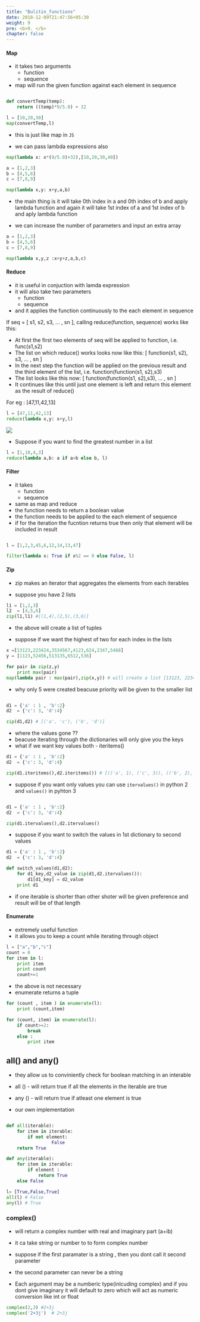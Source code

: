 ```yaml
---
title: "Bulitin_functions"
date: 2018-12-09T21:47:56+05:30
weight: 9
pre: <b>9. </b>
chapter: false
---
```



#### Map

- it takes two arguments 
    - function
    - sequence
- map will run the given function against each element in sequence

```python

def convertTemp(temp):
    return ((temp)*9/5.0) + 32

l = [10,20,30]
map(convertTemp,l)

```
- this is just like map in `JS`

- we can pass lambda expressions also

```python
map(lambda x: x*(9/5.0)+32),[10,20,30,40])
```

```python
a = [1,2,3]
b = [4,5,6]
c = [7,8,9]

map(lambda x,y: x+y,a,b)

```
- the main thing is it will take 0th index in a and 0th index of  b and apply lambda function and again it will take 1st index of a and 1st index of b and aply lambda function

- we can increase the number of parameters and input an extra array

```python
a = [1,2,3]
b = [4,5,6]
c = [7,8,9]

map(lambda x,y,z :x+y+z,a,b,c)

```

#### Reduce

- it is useful in conjuction with lamda expression
- it will also take two parameters 
    -  function 
    - sequence
- and it applies the function continuously to the each element in sequence

If seq = [ s1, s2, s3, ... , sn ], calling reduce(function, sequence) works like this:

- At first the first two elements of seq will be applied to function, i.e. func(s1,s2)
- The list on which reduce() works looks now like this: [ function(s1, s2), s3, ... , sn ]
- In the next step the function will be applied on the previous result and the third element of the list, i.e. function(function(s1, s2),s3)
- The list looks like this now: [ function(function(s1, s2),s3), ... , sn ]
- It continues like this until just one element is left and return this element as the result of reduce()

For eg : [47,11,42,13]

```python 
l = [47,11,42,13]
reduce(lambda x,y: x+y,l)
```

![](http://www.python-course.eu/images/reduce_diagram.png)

- Suppose if you want to find the greatest number in a list

```python
l = [1,10,4,3]
reduce(lambda a,b: a if a>b else b, l)

```

#### Filter

- it takes 
    - function
    - sequence
- same as map and reduce
- the function needs to return a boolean value
- the function needs to be applied to the each element of sequence
- if for the iteration the fucntion returns true then only that element will be included in result

```python

l = [1,2,3,45,6,12,14,13,47]

filter(lambda x: True if x%2 == 0 else False, l)
```

#### Zip

- zip makes an iterator that aggregates the elements from each iterables

- suppose you have 2 lists

```python
l1 = [1,2,3]
l2  = [4,5,6]
zip(l1,l1) #[(1,4),(2,5),(3,6)]

```
- the above will create a list of tuples

- suppose if we want the highest of two for each index in the lists

```python
x =[13123,223424,3534567,4123,624,2347,5468]
y = [1123,52456,513135,6512,536]

for pair in zip(z,y)
    print max(pair)
map(lambda pair : max(pair),zip(x,y)) # will create a list [13123, 223424, 3534567, 6512, 624]

```
- why only 5 were created beacuse priority will be given to the smaller list

```python

d1 = {'a' : 1 , 'b':2}
d2  = {'c': 3, 'd':4}

zip(d1,d2) # [('a', 'c'), ('b', 'd')]

```
- where the values gone ??
- beacuse iterating through the dictionaries will only give you the keys
- what if we want key values both - iteritems()

```python 
d1 = {'a' : 1 , 'b':2}
d2  = {'c': 3, 'd':4}

zip(d1.iteritems(),d2.iteritems()) # [(('a', 1), ('c', 3)), (('b', 2), ('d', 4))]

```

- suppose if you want only values you can use `itervalues()` in python 2 and `values()` in pyhton 3

```python

d1 = {'a' : 1 , 'b':2}
d2  = {'c': 3, 'd':4}

zip(d1.itervalues(),d2.itervalues()

```
- suppose if you want to switch the values in 1st dictionary to second values

```python
d1 = {'a' : 1 , 'b':2}
d2  = {'c': 3, 'd':4}

def switch_values(d1,d2):
    for d1_key,d2_value in zip(d1,d2.itervalues()):
        d1[d1_key] = d2_value
    print d1
```

- if one iterable is shorter than other shoter will be given preference and result will be of that length

#### Enumerate

- extremely useful function
- it allows you to keep a count while iterating through object

```python
l = ["a","b","c"]
count = 0
for item in l:
    print item
    print count
    count+=1
```
- the above is not necessary 
- enumerate returns a tuple

```python
for (count , item ) in enumerate(l):
    print (count,item)

for (count, item) in enumerate(l):
    if count>=2:
        break
    else :
        print item
```
## all() and any()

- they allow us to conviniently check for boolean matching in an interable

- all () - will return true if all the elements in the iterable are true
- any () - will return true if atleast one element is true

- our own implementation

```python

def all(iterable):
    for item in iterable:
        if not element:
                 False
    return True

def any(iterable):
    for item in iterable:
        if element : 
            return True
    else False
```
```python 
l= [True,False,True]
all(l) # False
any(l) # True
```

### complex()

- will return a complex number with real and imaginary part (a+ib)
- it ca take string or number to  to form complex number

- suppose if the first paramater is a string , then you dont call it second parameter
 - the second parameter can never be a string
 - Each argument may be a numberic type(inlcuding complex) and if you dont give imaginary it will default to zero which will act as numeric conversion like int or float

 ```python
 complex(2,3) #2+3j
 complex('2+3j')  # 2+3j